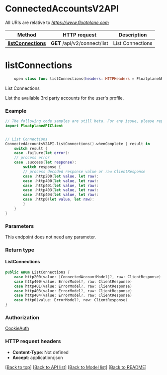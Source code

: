 # ConnectedAccountsV2API

All URIs are relative to *https://www.floatplane.com*

Method | HTTP request | Description
------------- | ------------- | -------------
[**listConnections**](ConnectedAccountsV2API.md#listconnections) | **GET** /api/v2/connect/list | List Connections


# **listConnections**
```swift
    open class func listConnections(headers: HTTPHeaders = FloatplaneAPIClientAPI.customHeaders, beforeSend: (inout ClientRequest) throws -> () = { _ in }) -> EventLoopFuture<ListConnections>
```

List Connections

List the available 3rd party accounts for the user's profile.

### Example
```swift
// The following code samples are still beta. For any issue, please report via http://github.com/OpenAPITools/openapi-generator/issues/new
import FloatplaneAPIClient


// List Connections
ConnectedAccountsV2API.listConnections().whenComplete { result in
    switch result {
    case .failure(let error):
    // process error
    case .success(let response):
        switch response {
        // process decoded response value or raw ClientResponse
        case .http200(let value, let raw):
        case .http400(let value, let raw):
        case .http401(let value, let raw):
        case .http403(let value, let raw):
        case .http404(let value, let raw):
        case .http0(let value, let raw):
        }
    }
}
```

### Parameters
This endpoint does not need any parameter.

### Return type

#### ListConnections

```swift
public enum ListConnections {
    case http200(value: [ConnectedAccountModel]?, raw: ClientResponse)
    case http400(value: ErrorModel?, raw: ClientResponse)
    case http401(value: ErrorModel?, raw: ClientResponse)
    case http403(value: ErrorModel?, raw: ClientResponse)
    case http404(value: ErrorModel?, raw: ClientResponse)
    case http0(value: ErrorModel?, raw: ClientResponse)
}
```

### Authorization

[CookieAuth](../README.md#CookieAuth)

### HTTP request headers

 - **Content-Type**: Not defined
 - **Accept**: application/json

[[Back to top]](#) [[Back to API list]](../README.md#documentation-for-api-endpoints) [[Back to Model list]](../README.md#documentation-for-models) [[Back to README]](../README.md)

